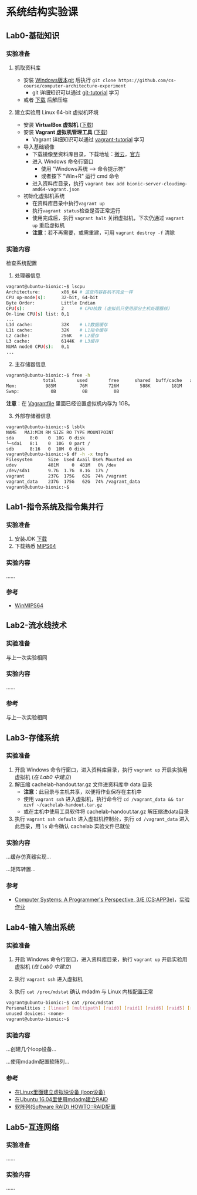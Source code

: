# 系统结构实验课

## Lab0-基础知识

### 实验准备

1. 抓取资料库
    - 安装 [Windows版本git](https://gitforwindows.org/) 后执行 `git clone https://github.com/cs-course/computer-architecture-experiment`
      - git 详细知识可以通过 [git-tutorial](https://github.com/cs-course/git-tutorial) 学习
    - 或者 [下载](https://github.com/cs-course/computer-architecture-experiment/archive/master.zip) 后解压缩

2. 建立实验用 Linux 64-bit 虚拟机环境
    - 安装 **VirtualBox 虚拟机** ([下载](https://www.virtualbox.org/wiki/Downloads))
    - 安装 **Vagrant 虚拟机管理工具** ([下载](https://www.vagrantup.com/downloads.html))
      - Vagrant 详细知识可以通过 [vagrant-tutorial](https://github.com/cs-course/vagrant-tutorial) 学习
    - 导入基础镜像
      - 下载镜像至资料库目录，下载地址：[微云](https://share.weiyun.com/5zo2M2m)，[官方](http://cloud-images.ubuntu.com/bionic/current/bionic-server-cloudimg-amd64-vagrant.box)
      - 进入 Windows 命令行窗口
        - 使用 "Windows系统 --> 命令提示符"
        - 或者按下 "Win+R" 运行 cmd 命令
      - 进入资料库目录，执行 `vagrant box add bionic-server-cloudimg-amd64-vagrant.json`
    - 初始化虚拟机系统
      - 在资料库目录中执行`vagrant up`
      - 执行`vagrant status`检查是否正常运行
      - 使用完成后，执行 `vagrant halt` 关闭虚拟机，下次仍通过 `vagrant up` 重启虚拟机
      - **注意**：若不再需要，或需重建，可用 `vagrant destroy -f` 清除

### 实验内容

检查系统配置

1. 处理器信息

```bash
vagrant@ubuntu-bionic:~$ lscpu
Architecture:        x86_64 # 这些内容各机不完全一样
CPU op-mode(s):      32-bit, 64-bit
Byte Order:          Little Endian
CPU(s):              2      # CPU核数 (虚拟机只使用部分主机处理器核)
On-line CPU(s) list: 0,1
...
L1d cache:           32K    # L1数据缓存
L1i cache:           32K    # L1指令缓存
L2 cache:            256K   # L2缓存
L3 cache:            6144K  # L3缓存
NUMA node0 CPU(s):   0,1
...
```

2. 主存储器信息

```bash
vagrant@ubuntu-bionic:~$ free -h
              total        used        free      shared  buff/cache   available
Mem:           985M         76M        726M        588K        181M        771M
Swap:            0B          0B          0B
```

**注意**：在 [Vagrantfile](./Vagrantfile) 里面已经设置虚拟机内存为 1GB。

3. 外部存储器信息

```bash
vagrant@ubuntu-bionic:~$ lsblk
NAME   MAJ:MIN RM SIZE RO TYPE MOUNTPOINT
sda      8:0    0  10G  0 disk
└─sda1   8:1    0  10G  0 part /
sdb      8:16   0  10M  0 disk
vagrant@ubuntu-bionic:~$ df -h -x tmpfs
Filesystem      Size  Used Avail Use% Mounted on
udev            481M     0  481M   0% /dev
/dev/sda1       9.7G  1.7G  8.1G  17% /
vagrant         237G  175G   62G  74% /vagrant
vagrant_data    237G  175G   62G  74% /vagrant_data
vagrant@ubuntu-bionic:~$
```

## Lab1-指令系统及指令集并行

### 实验准备

1. 安装JDK [下载](https://www.oracle.com/technetwork/java/javase/overview/index.html)
2. 下载熟悉 [MIPS64](https://www.edumips.org/)

### 实验内容

……

### 参考

- [WinMIPS64](http://indigo.ie/~mscott/)

## Lab2-流水线技术

### 实验准备

与上一次实验相同

### 实验内容

……

### 参考

与上一次实验相同

## Lab3-存储系统

### 实验准备

1. 开启 Windows 命令行窗口，进入资料库目录，执行 `vagrant up` 开启实验用虚拟机 (*在 Lab0 中建立*)
2. 解压缩 cachelab-handout.tar.gz 文件进资料库中 data 目录
   - **注意**：此目录与主机共享，以便将作业保存在主机中
   - 使用 `vagrant ssh` 进入虚拟机，执行命令行 `cd /vagrant_data && tar xzvf ~/cachelab-handout.tar.gz`
   - 或在主机中使用工具软件将 cachelab-handout.tar.gz 解压缩进data目录
3. 执行 `vagrant ssh default` 进入虚拟机控制台，执行 `cd /vagrant_data` 进入此目录，用 `ls` 命令确认 cachelab 实验文件已就位

### 实验内容

…缓存仿真器实现…

…矩阵转置…

### 参考

  - [Computer Systems: A Programmer's Perspective, 3/E (CS:APP3e)](http://www.csapp.cs.cmu.edu/)，[实验作业](http://csapp.cs.cmu.edu/3e/labs.html)

## Lab4-输入输出系统

### 实验准备

1. 开启 Windows 命令行窗口，进入资料库目录，执行 `vagrant up` 开启实验用虚拟机 (*在 Lab0 中建立*)

2. 执行 `vagrant ssh` 进入虚拟机
3. 执行 `cat /proc/mdstat` 确认 mdadm 与 Linux 内核配置正常

```bash
vagrant@ubuntu-bionic:~$ cat /proc/mdstat
Personalities : [linear] [multipath] [raid0] [raid1] [raid6] [raid5] [raid4] [raid10]
unused devices: <none>
vagrant@ubuntu-bionic:~$
```

### 实验内容

…创建几个loop设备…

…使用mdadm配置软阵列…

### 参考

  - [在Linux里面建立虚拟块设备 (loop设备)](https://www.thegeekdiary.com/how-to-create-virtual-block-device-loop-device-filesystem-in-linux)
  - [在Ubuntu 16.04里使用mdadm建立RAID](https://www.digitalocean.com/community/tutorials/how-to-create-raid-arrays-with-mdadm-on-ubuntu-16-04)
  - [软阵列(Software RAID) HOWTO::RAID配置](https://raid.wiki.kernel.org/index.php/RAID_setup)

## Lab5-互连网络

### 实验准备

……

### 实验内容

……

